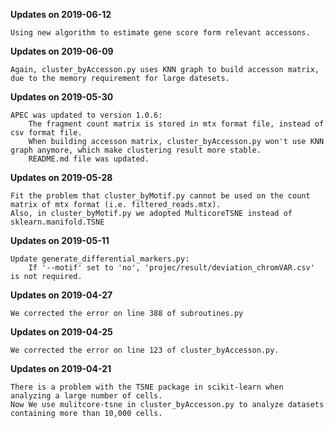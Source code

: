 **Updates on 2019-06-12**

    Using new algorithm to estimate gene score form relevant accessons.

**Updates on 2019-06-09**

    Again, cluster_byAccesson.py uses KNN graph to build accesson matrix, due to the memory requirement for large datesets.

**Updates on 2019-05-30**

    APEC was updated to version 1.0.6:
        The fragment count matrix is stored in mtx format file, instead of csv format file.
        When building accesson matrix, cluster_byAccesson.py won't use KNN graph anymore, which make clustering result more stable.
        README.md file was updated.

**Updates on 2019-05-28**

    Fit the problem that cluster_byMotif.py cannot be used on the count matrix of mtx format (i.e. filtered_reads.mtx).
    Also, in cluster_byMotif.py we adopted MulticoreTSNE instead of sklearn.manifold.TSNE

**Updates on 2019-05-11**

    Update generate_differential_markers.py:
        If '--motif' set to 'no', 'projec/result/deviation_chromVAR.csv' is not required.

**Updates on 2019-04-27**

    We corrected the error on line 388 of subroutines.py

**Updates on 2019-04-25**

    We corrected the error on line 123 of cluster_byAccesson.py.

**Updates on 2019-04-21**

    There is a problem with the TSNE package in scikit-learn when analyzing a large number of cells.
    Now We use mulitcore-tsne in cluster_byAccesson.py to analyze datasets containing more than 10,000 cells.
